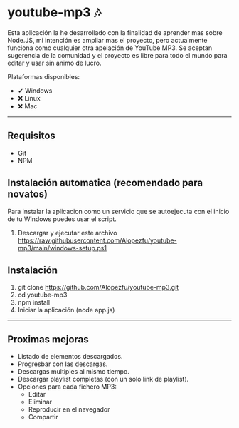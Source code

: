 ﻿# youtube-mp3 🎶

Esta aplicación la he desarrollado con la finalidad de aprender mas sobre Node.JS, mi intención es ampliar mas el proyecto, pero actualmente funciona como cualquier otra apelación de YouTube MP3. Se aceptan sugerencia de la comunidad y el proyecto es libre para todo el mundo para editar y usar sin animo de lucro.

Plataformas disponibles: 

 - ✔  Windows
 - ❌ Linux
 - ❌ Mac

---
## Requisitos
- Git
- NPM

## Instalación automatica (recomendado para novatos)
Para instalar la aplicacion como un servicio que se autoejecuta con el inicio de tu Windows puedes usar el script.
1. Descargar y ejecutar este archivo https://raw.githubusercontent.com/Alopezfu/youtube-mp3/main/windows-setup.ps1

## Instalación
1. git clone https://github.com/Alopezfu/youtube-mp3.git
2. cd youtube-mp3
3. npm install
4. Iniciar la aplicación (node app.js)

--- 
## Proximas mejoras
- Listado de elementos descargados.
- Progresbar con las descargas.
- Descargas multiples al mismo tiempo.
 - Descargar playlist completas (con un solo link de playlist).
- Opciones para cada fichero MP3:
  - Editar
  - Eliminar
  - Reproducir en el navegador
  - Compartir
